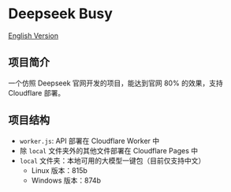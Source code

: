 # Deepseek Busy

[English Version](https://github.com/youyi0218/deepseek-busy/blob/main/readme-en.md)

## 项目简介

一个仿照 Deepseek 官网开发的项目，能达到官网 80% 的效果，支持 Cloudflare 部署。

## 项目结构

- `worker.js`: API 部署在 Cloudflare Worker 中
- 除 `local` 文件夹外的其他文件部署在 Cloudflare Pages 中
- `local` 文件夹：本地可用的大模型一键包（目前仅支持中文）
  - Linux 版本：815b
  - Windows 版本：874b
